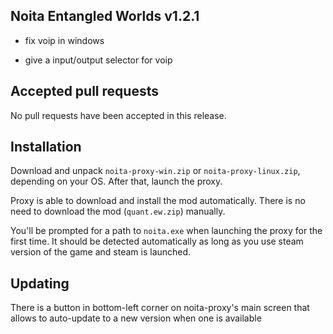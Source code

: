 ## Noita Entangled Worlds v1.2.1

- fix voip in windows

- give a input/output selector for voip


## Accepted pull requests


No pull requests have been accepted in this release.

## Installation


Download and unpack `noita-proxy-win.zip` or `noita-proxy-linux.zip`, depending on your OS. After that, launch the proxy.


Proxy is able to download and install the mod automatically. There is no need to download the mod (`quant.ew.zip`) manually.


You'll be prompted for a path to `noita.exe` when launching the proxy for the first time.
It should be detected automatically as long as you use steam version of the game and steam is launched.
        

## Updating


There is a button in bottom-left corner on noita-proxy's main screen that allows to auto-update to a new version when one is available

